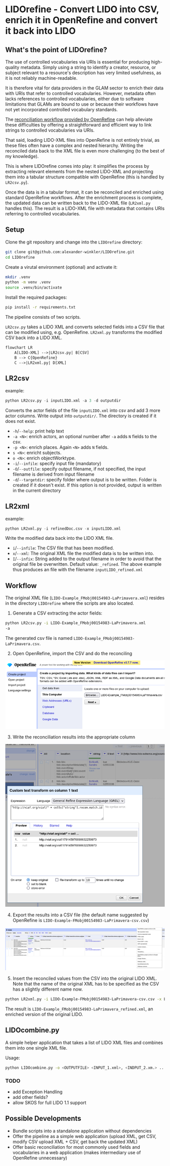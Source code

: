 # LIDOrefine - Convert LIDO into CSV, enrich it in OpenRefine and convert it back into LIDO

## What's the point of LIDOrefine?

The use of controlled vocabularies via URIs is essential for producing high-quality metadata. Simply using a string to identify a creator, resource, or subject relevant to a resource's description has very limited usefulness, as it is not reliably machine-readable.

It is therefore vital for data providers in the GLAM sector to enrich their data with URIs that refer to controlled vocabularies. However, metadata often lacks references to controlled vocabularies, either due to software limitations that GLAMs are bound to use or because their workflows have not yet incorporated controlled vocabulary standards.

The [reconciliation workflow provided by OpenRefine](https://openrefine.org/docs/manual/reconciling) can help alleviate these difficulties by offering a straightforward and efficient way to link strings to controlled vocabularies via URIs.

That said, loading LIDO-XML files into OpenRefine is not entirely trivial, as these files often have a complex and nested hierarchy. Writing the reconciled data back to the XML file is even more challenging (to the best of my knowledge).

This is where LIDOrefine comes into play: it simplifies the process by extracting relevant elements from the nested LIDO-XML and projecting them into a tabular structure compatible with OpenRefine (this is handled by `LR2csv.py`).

Once the data is in a tabular format, it can be reconciled and enriched using standard OpenRefine workflows. After the enrichment process is complete, the updated data can be written back to the LIDO-XML file (`LR2xml.py` handles this). The result is a LIDO-XML file with metadata that contains URIs referring to controlled vocabularies.


## Setup

Clone the git repository and change into the `LIDOrefine` directory:

```bash
git clone git@github.com:alexander-winkler/LIDOrefine.git
cd LIDOrefine
```
Create a virutal environment (optional) and activate it:

```bash
mkdir .venv
python -m venv .venv
source .venv/bin/activate
```

Install the required packages:

```bash
pip install -r requirements.txt
```

The pipeline consists of two scripts.

`LR2csv.py` takes a LIDO XML and converts selected fields into a CSV file that can be modified using, e.g. OpenRefine.
`LR2xml.py` transforms the modified CSV back into a LIDO XML.

```mermaid
flowchart LR
    A[LIDO-XML] -->|LR2csv.py| B[CSV]
    B --> C{OpenRefine}
    C -->|LR2xml.py| D[XML]
```

## LR2csv

example:

```python
python LR2csv.py -i inputLIDO.xml -a 3 -d outputdir
```

Converts the actor fields of the file `inputLIDO.xml` into csv and add 3 more actor columns. Write output into `outputdir/`. The directory is created if it does not exist. 

- `-h`/`--help`: print help text
- `-a <N>`: enrich actors, an optional number after `-a` adds `N` fields to the csv.
- `-p <N>`: enrich places. Again `<N>` adds `N` fields.
- `s <N>`: enricht subjects.
- `o <N>`: enrich objectWorktype.
- `-i`/`--infile`: specify input file (mandatory)
- `-O`/`--outfile`: specify output filename, if not specified, the input filename is derived from input filename
- `-d`/`--targetdir`: specify folder where output is to be written. Folder is created if it doesn't exist. If this option is not provided, output is written in the current directory



## LR2xml

example:

```python
python LR2xml.py -i refinedDoc.csv -x inputLIDO.xml
```

Write the modified data back into the LIDO XML file.

- `i`/`--infile`: The CSV file that has been modified.
- `x`/`--xml`: The original XML file the modified data is to be written into.
- `I`/`--infix`: String added to the output filename in order to avoid that the original file be overwritten. Default value: `_refined`. The above example thus produces an file with the filename `inputLIDO_refined.xml`

## Workflow

The original XML file (`LIDO-Example_FMobj00154983-LaPrimavera.xml`) resides in the directory `LIDOrefine` where the scripts are also located.

1. Generate a CSV extracting the actor fields:

```bash
python LR2csv.py -i LIDO-Example_FMobj00154983-LaPrimavera.xml
-a
```

The generated csv file is named `LIDO-Example_FMobj00154983-LaPrimavera.csv`.

2. Open OpenRefine, import the CSV and do the reconciling

![](img/OR_import.png)

3. Write the reconciliation results into the appropriate column

![](img/OR_insertReconMatch.png)

4. Export the results into a CSV file (the default name suggested by OpenRefine is `LIDO-Example-FMobj00154983-LaPrimavera-csv.csv`)

![](img/OR_export.png)

5. Insert the reconciled values from the CSV into the original LIDO XML. Note that the name of the original XML has to be specified as the CSV has a slightly different name now.

```bash
python LR2xml.py -i LIDO-Example-FMobj00154983-LaPrimavera-csv.csv -x LIDO-Example_FMobj00154983-LaPrimavera.xml
```

The result is `LIDO-Example_FMobj00154983-LaPrimavera_refined.xml`, an enriched version of the original LIDO.

## LIDOcombine.py

A simple helper application that takes a list of LIDO XML files and combines them into one single XML file.

Usage:

```bash
python LIDOcombine.py -o <OUTPUTFILE> <INPUT_1.xml>, <INDPUT_2.xm.> ...
```


### TODO

- add Exception Handling
- add other fields? 
- allow SKOS for full LIDO 1.1 support


## Possible Developments

- Bundle scripts into a standalone application without dependencies
- Offer the pipeline as a simple web application (upload XML, get CSV, modify CSV upload XML + CSV, get back the updated XML)
- Offer basic reconciliation for most commonly used fields and vocabularies in a web application (makes intermediary use of OpenRefine unnecessary)